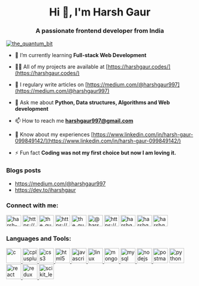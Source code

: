 
<h1 align="center">Hi 👋, I'm Harsh Gaur</h1>
<h3 align="center">A passionate frontend developer from India</h3>


<p align="left"> <a href="https://twitter.com/the_quantum_bit" target="blank"><img src="https://img.shields.io/twitter/follow/the_quantum_bit?logo=twitter&style=for-the-badge" alt="the_quantum_bit" /></a> </p>

- 🌱 I’m currently learning **Full-stack Web Development**

- 👨‍💻 All of my projects are available at [https://harshgaur.codes/](https://harshgaur.codes/)

- 📝 I regulary write articles on [https://medium.com/@harshgaur997](https://medium.com/@harshgaur997)

- 💬 Ask me about **Python, Data structures, Algorithms and Web development**

- 📫 How to reach me **harshgaur997@gmail.com**

- 📄 Know about my experiences [https://www.linkedin.com/in/harsh-gaur-099849142/](https://www.linkedin.com/in/harsh-gaur-099849142/)

- ⚡ Fun fact **Coding was not my first choice but now I am loving it.**

### Blogs posts

 * https://medium.com/@harshgaur997
 * https://dev.to/iharshgaur

<h3 align="left">Connect with me:</h3>
<p align="left">
<a href="https://codepen.io/harsh-gaur" target="blank"><img align="center" src="https://cdn.jsdelivr.net/npm/simple-icons@3.0.1/icons/codepen.svg" alt="harsh-gaur" height="30" width="40" /></a>
<a href="https://dev.to/https://dev.to/iharshgaur" target="blank"><img align="center" src="https://cdn.jsdelivr.net/npm/simple-icons@3.0.1/icons/dev-dot-to.svg" alt="https://dev.to/iharshgaur" height="30" width="40" /></a>
<a href="https://twitter.com/the_quantum_bit" target="blank"><img align="center" src="https://cdn.jsdelivr.net/npm/simple-icons@3.0.1/icons/twitter.svg" alt="the_quantum_bit" height="30" width="40" /></a>
<a href="https://linkedin.com/in/https://www.linkedin.com/in/harsh-gaur-099849142/" target="blank"><img align="center" src="https://cdn.jsdelivr.net/npm/simple-icons@3.0.1/icons/linkedin.svg" alt="https://www.linkedin.com/in/harsh-gaur-099849142/" height="30" width="40" /></a>
<a href="https://instagram.com/the_quantum_bit/" target="blank"><img align="center" src="https://cdn.jsdelivr.net/npm/simple-icons@3.0.1/icons/instagram.svg" alt="the_quantum_bit/" height="30" width="40" /></a>
<a href="https://medium.com/@harshgaur997" target="blank"><img align="center" src="https://cdn.jsdelivr.net/npm/simple-icons@3.0.1/icons/medium.svg" alt="@harshgaur997" height="30" width="40" /></a>
<a href="https://www.youtube.com/c/https://www.youtube.com/channel/ucgdna950gow2hbbq9iczfuw" target="blank"><img align="center" src="https://cdn.jsdelivr.net/npm/simple-icons@3.0.1/icons/youtube.svg" alt="https://www.youtube.com/channel/ucgdna950gow2hbbq9iczfuw" height="30" width="40" /></a>
<a href="https://www.codechef.com/users/harshgaur997" target="blank"><img align="center" src="https://cdn.jsdelivr.net/npm/simple-icons@3.1.0/icons/codechef.svg" alt="harshgaur997" height="30" width="40" /></a>
<a href="https://www.hackerrank.com/harshgaur997" target="blank"><img align="center" src="https://cdn.jsdelivr.net/npm/simple-icons@3.0.1/icons/hackerrank.svg" alt="harshgaur997" height="30" width="40" /></a>
<a href="https://www.leetcode.com/harshgaur997" target="blank"><img align="center" src="https://cdn.jsdelivr.net/npm/simple-icons@3.0.1/icons/leetcode.svg" alt="harshgaur997" height="30" width="40" /></a>
</p>

<h3 align="left">Languages and Tools:</h3>
 <a href="https://www.cprogramming.com/" target="_blank"> <img src="https://devicons.github.io/devicon/devicon.git/icons/c/c-original.svg" alt="c" width="40" height="40"/> </a> <a href="https://www.w3schools.com/cpp/" target="_blank"> <img src="https://devicons.github.io/devicon/devicon.git/icons/cplusplus/cplusplus-original.svg" alt="cplusplus" width="40" height="40"/> </a> <a href="https://www.w3schools.com/css/" target="_blank"> <img src="https://devicons.github.io/devicon/devicon.git/icons/css3/css3-original-wordmark.svg" alt="css3" width="40" height="40"/> <a href="https://www.w3.org/html/" target="_blank"> <img src="https://devicons.github.io/devicon/devicon.git/icons/html5/html5-original-wordmark.svg" alt="html5" width="40" height="40"/> </a><a href="https://developer.mozilla.org/en-US/docs/Web/JavaScript" target="_blank"> <img src="https://devicons.github.io/devicon/devicon.git/icons/javascript/javascript-original.svg" alt="javascript" width="40" height="40"/> </a> <a href="https://www.linux.org/" target="_blank"> <img src="https://devicons.github.io/devicon/devicon.git/icons/linux/linux-original.svg" alt="linux" width="40" height="40"/> </a>  <a href="https://www.mongodb.com/" target="_blank"> <img src="https://devicons.github.io/devicon/devicon.git/icons/mongodb/mongodb-original-wordmark.svg" alt="mongodb" width="40" height="40"/> </a> <a href="https://www.mysql.com/" target="_blank"> <img src="https://devicons.github.io/devicon/devicon.git/icons/mysql/mysql-original-wordmark.svg" alt="mysql" width="40" height="40"/> </a> <a href="https://nodejs.org" target="_blank"> <img src="https://devicons.github.io/devicon/devicon.git/icons/nodejs/nodejs-original-wordmark.svg" alt="nodejs" width="40" height="40"/> </a> <img src="https://www.vectorlogo.zone/logos/getpostman/getpostman-icon.svg" alt="postman" width="40" height="40"/> </a> <a href="https://www.python.org" target="_blank"> <img src="https://devicons.github.io/devicon/devicon.git/icons/python/python-original.svg" alt="python" width="40" height="40"/> </a> <a href="https://reactjs.org/" target="_blank"> <img src="https://devicons.github.io/devicon/devicon.git/icons/react/react-original-wordmark.svg" alt="react" width="40" height="40"/> </a> <a href="https://redux.js.org" target="_blank"> <img src="https://devicons.github.io/devicon/devicon.git/icons/redux/redux-original.svg" alt="redux" width="40" height="40"/> </a>  <a href="https://scikit-learn.org/" target="_blank"> <img src="https://upload.wikimedia.org/wikipedia/commons/0/05/Scikit_learn_logo_small.svg" alt="scikit_learn" width="40" height="40"/> </a> </p>

